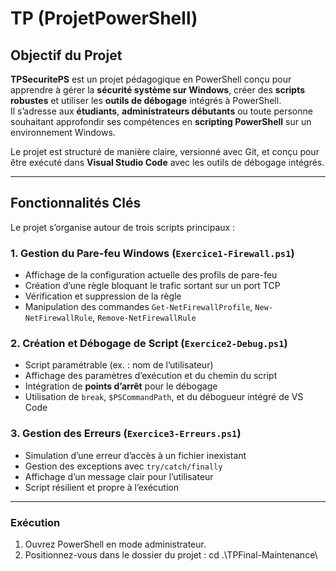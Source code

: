 # TP (ProjetPowerShell)

## Objectif du Projet

**TPSecuritePS** est un projet pédagogique en PowerShell conçu pour apprendre à gérer la **sécurité système sur Windows**, créer des **scripts robustes** et utiliser les **outils de débogage** intégrés à PowerShell.  
Il s’adresse aux **étudiants**, **administrateurs débutants** ou toute personne souhaitant approfondir ses compétences en **scripting PowerShell** sur un environnement Windows.

Le projet est structuré de manière claire, versionné avec Git, et conçu pour être exécuté dans **Visual Studio Code** avec les outils de débogage intégrés.

---

## Fonctionnalités Clés

Le projet s’organise autour de trois scripts principaux :

### 1. Gestion du Pare-feu Windows (`Exercice1-Firewall.ps1`)
- Affichage de la configuration actuelle des profils de pare-feu
- Création d’une règle bloquant le trafic sortant sur un port TCP
- Vérification et suppression de la règle
- Manipulation des commandes `Get-NetFirewallProfile`, `New-NetFirewallRule`, `Remove-NetFirewallRule`

### 2. Création et Débogage de Script (`Exercice2-Debug.ps1`)
- Script paramétrable (ex. : nom de l’utilisateur)
- Affichage des paramètres d’exécution et du chemin du script
- Intégration de **points d’arrêt** pour le débogage
- Utilisation de `break`, `$PSCommandPath`, et du débogueur intégré de VS Code

### 3. Gestion des Erreurs (`Exercice3-Erreurs.ps1`)
- Simulation d’une erreur d’accès à un fichier inexistant
- Gestion des exceptions avec `try/catch/finally`
- Affichage d’un message clair pour l’utilisateur
- Script résilient et propre à l’exécution

---

### Exécution

1. Ouvrez PowerShell en mode administrateur.
2. Positionnez-vous dans le dossier du projet : cd .\TPFinal-Maintenance\